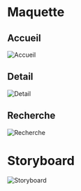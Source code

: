 # Maquette
## Accueil
![Accueil](https://github.com/cegepmatane/logement-dune-nuit/blob/main/doc/accueil.png)  
## Detail
![Detail](https://github.com/cegepmatane/logement-dune-nuit/blob/main/doc/detail.png)  
## Recherche
![Recherche](https://github.com/cegepmatane/logement-dune-nuit/blob/main/doc/recherche.png)  

# Storyboard
![Storyboard](https://github.com/cegepmatane/logement-dune-nuit/blob/main/doc/storyboard.png)
